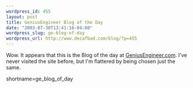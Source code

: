 ```yaml
--- 
wordpress_id: 455
layout: post
title: GeniusEngineer Blog of the Day
date: "2003-07-30T13:41:16-04:00"
wordpress_slug: ge-blog-of-day
wordpress_url: http://www.decafbad.com/blog/?p=455
---
```

Wow.  It appears that this is the Blog of the day at
<a href="http://www.geniusengineer.com/" target="_top">GeniusEngineer.com</a>.  I've never visited the
site before, but I'm flattered by being chosen just the same.
<!--more-->
shortname=ge_blog_of_day

